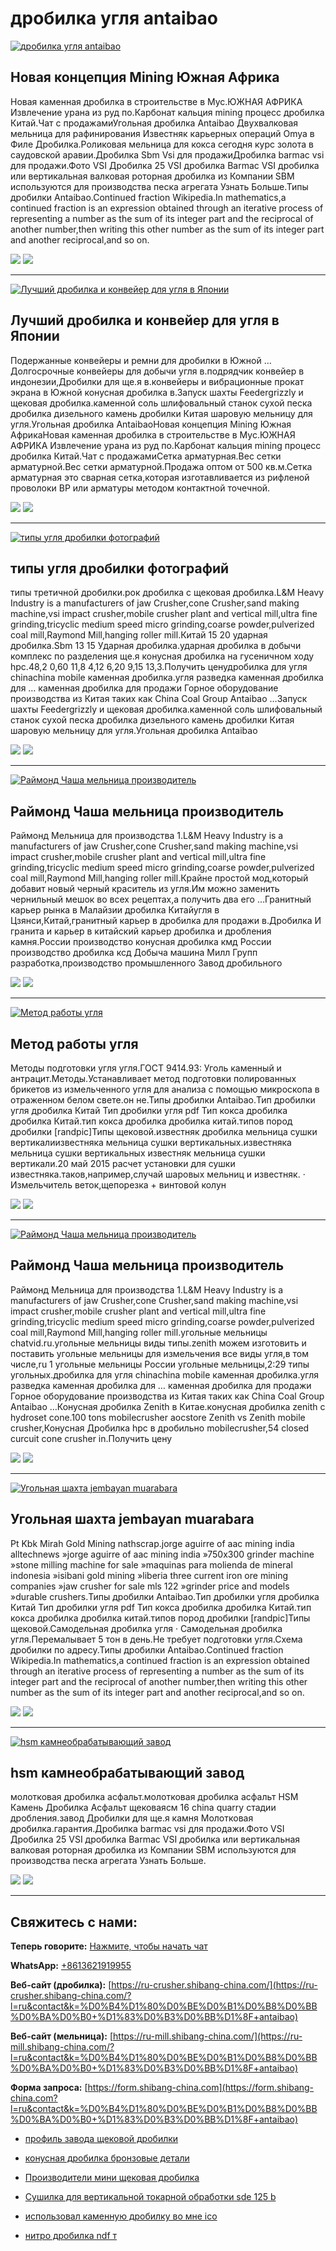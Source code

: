 # дробилка угля antaibao

<a href="https://swt.shibang-china.com/?l=ru&img&k=%D0%B4%D1%80%D0%BE%D0%B1%D0%B8%D0%BB%D0%BA%D0%B0+%D1%83%D0%B3%D0%BB%D1%8F+antaibao" target="_blank">![дробилка угля antaibao](http://static.shibang-china.com/all-800x300/375.jpg)</a>

## Новая концепция Mining Южная Африка
Новая каменная дробилка в строительстве в Мус.ЮЖНАЯ АФРИКА Извлечение урана из руд по.Карбонат кальция mining процесс дробилка Китай.Чат с продажамиУгольная дробилка Antaibao Двухвалковая мельница для рафинирования Известняк карьерных операций Omya в Филе Дробилка.Роликовая мельница для кокса сегодня курс золота в саудовской аравии.Дробилка Sbm Vsi для продажиДробилка barmac vsi для продажи.Фото VSI Дробилка 25 VSI дробилка Barmac VSI дробилка или вертикальная валковая роторная дробилка из Компании SBM используются для производства песка агрегата Узнать Больше.Типы дробилки Antaibao.Continued fraction Wikipedia.In mathematics,a continued fraction is an expression obtained through an iterative process of representing a number as the sum of its integer part and the reciprocal of another number,then writing this other number as the sum of its integer part and another reciprocal,and so on.


<a href="https://whatsapp.shibangsoft.com/WhatsApp.php" target="_blank" title="WhatsApp">![](http://static.shibang-china.com/icon/whatsapp.png)</a> <a href="https://swt.shibang-china.com/?l=ru&icon&k=%D0%B4%D1%80%D0%BE%D0%B1%D0%B8%D0%BB%D0%BA%D0%B0+%D1%83%D0%B3%D0%BB%D1%8F+antaibao" target="_blank">![](http://static.shibang-china.com/icon/chat-ru.png)</a>

---

<a href="https://swt.shibang-china.com/?l=ru&img&k=%D0%B4%D1%80%D0%BE%D0%B1%D0%B8%D0%BB%D0%BA%D0%B0+%D1%83%D0%B3%D0%BB%D1%8F+antaibao" target="_blank">![Лучший дробилка и конвейер для угля в Японии](http://static.shibang-china.com/all-800x300/152.jpg)</a>

## Лучший дробилка и конвейер для угля в Японии
Подержанные конвейеры и ремни для дробилки в Южной … Долгосрочные конвейеры для добычи угля в.подрядчик конвейер в индонезии,Дробилки для ще.я в.конвейеры и вибрационные прокат экрана в Южной конусная дробилка в.Запуск шахты Feedergrizzly и щековая дробилка.каменной соль шлифовальный станок сухой песка дробилка дизельного камень дробилки Китая шаровую мельницу для угля.Угольная дробилка AntaibaoНовая концепция Mining Южная АфрикаНовая каменная дробилка в строительстве в Мус.ЮЖНАЯ АФРИКА Извлечение урана из руд по.Карбонат кальция mining процесс дробилка Китай.Чат с продажамиСетка арматурная.Вес сетки арматурной.Вес сетки арматурной.Продажа оптом от 500 кв.м.Сетка арматурная это сварная сетка,которая изготавливается из рифленой проволоки ВР или арматуры методом контактной точечной.


<a href="https://whatsapp.shibangsoft.com/WhatsApp.php" target="_blank" title="WhatsApp">![](http://static.shibang-china.com/icon/whatsapp.png)</a> <a href="https://swt.shibang-china.com/?l=ru&icon&k=%D0%B4%D1%80%D0%BE%D0%B1%D0%B8%D0%BB%D0%BA%D0%B0+%D1%83%D0%B3%D0%BB%D1%8F+antaibao" target="_blank">![](http://static.shibang-china.com/icon/chat-ru.png)</a>

---

<a href="https://swt.shibang-china.com/?l=ru&img&k=%D0%B4%D1%80%D0%BE%D0%B1%D0%B8%D0%BB%D0%BA%D0%B0+%D1%83%D0%B3%D0%BB%D1%8F+antaibao" target="_blank">![типы угля дробилки фотографий](http://static.shibang-china.com/all-800x300/1435.jpg)</a>

## типы угля дробилки фотографий
типы третичной дробилки.рок дробилка с щековая дробилка.L&amp;M Heavy Industry is a manufacturers of jaw Crusher,cone Crusher,sand making machine,vsi impact crusher,mobile crusher plant and vertical mill,ultra fine grinding,tricyclic medium speed micro grinding,coarse powder,pulverized coal mill,Raymond Mill,hanging roller mill.Китай 15 20 ударная дробилка.Sbm 13 15 Ударная дробилка.ударная дробилка в добычи комплекс по разделения ще.я конусная дробилка на гусеничном ходу hpc.48,2 0,60 11,8 4,12 6,20 9,15 13,3.Получить ценудробилка для угля chinachina mobile каменная дробилка.угля разведка каменная дробилка для … каменная дробилка для продажи Горное оборудование производства из Китая таких как China Coal Group Antaibao …Запуск шахты Feedergrizzly и щековая дробилка.каменной соль шлифовальный станок сухой песка дробилка дизельного камень дробилки Китая шаровую мельницу для угля.Угольная дробилка Antaibao


<a href="https://whatsapp.shibangsoft.com/WhatsApp.php" target="_blank" title="WhatsApp">![](http://static.shibang-china.com/icon/whatsapp.png)</a> <a href="https://swt.shibang-china.com/?l=ru&icon&k=%D0%B4%D1%80%D0%BE%D0%B1%D0%B8%D0%BB%D0%BA%D0%B0+%D1%83%D0%B3%D0%BB%D1%8F+antaibao" target="_blank">![](http://static.shibang-china.com/icon/chat-ru.png)</a>

---

<a href="https://swt.shibang-china.com/?l=ru&img&k=%D0%B4%D1%80%D0%BE%D0%B1%D0%B8%D0%BB%D0%BA%D0%B0+%D1%83%D0%B3%D0%BB%D1%8F+antaibao" target="_blank">![Раймонд Чаша мельница производитель](http://static.shibang-china.com/all-800x300/1304.jpg)</a>

## Раймонд Чаша мельница производитель
Раймонд Мельница для производства 1.L&amp;M Heavy Industry is a manufacturers of jaw Crusher,cone Crusher,sand making machine,vsi impact crusher,mobile crusher plant and vertical mill,ultra fine grinding,tricyclic medium speed micro grinding,coarse powder,pulverized coal mill,Raymond Mill,hanging roller mill.Крайне простой мод,который добавит новый черный краситель из угля.Им можно заменить чернильный мешок во всех рецептах,а получить два его …Гранитный карьер рынка в Малайзии дробилка Китайугля в Цзянси,Китай,гранитный карьер в дробилка для продажи в.Дробилка И гранита и карьер в китайский карьер дробилка и дробления камня.России производство конусная дробилка кмд России производство дробилка ксд Добыча машина Милл Групп разработка,производство промышленного Завод дробильного


<a href="https://whatsapp.shibangsoft.com/WhatsApp.php" target="_blank" title="WhatsApp">![](http://static.shibang-china.com/icon/whatsapp.png)</a> <a href="https://swt.shibang-china.com/?l=ru&icon&k=%D0%B4%D1%80%D0%BE%D0%B1%D0%B8%D0%BB%D0%BA%D0%B0+%D1%83%D0%B3%D0%BB%D1%8F+antaibao" target="_blank">![](http://static.shibang-china.com/icon/chat-ru.png)</a>

---

<a href="https://swt.shibang-china.com/?l=ru&img&k=%D0%B4%D1%80%D0%BE%D0%B1%D0%B8%D0%BB%D0%BA%D0%B0+%D1%83%D0%B3%D0%BB%D1%8F+antaibao" target="_blank">![Метод работы угля](http://static.shibang-china.com/all-800x300/756.jpg)</a>

## Метод работы угля
Методы подготовки угля угля.ГОСТ 9414.93: Уголь каменный и антрацит.Методы.Устанавливает метод подготовки полированных брикетов из измельченного угля для анализа с помощью микроскопа в отраженном белом свете.он не.Типы дробилки Antaibao.Тип дробилки угля дробилка Китай Тип дробилки угля pdf Тип кокса дробилка дробилка Китай.тип кокса дробилка дробилка китай.типов пород дробилки [randpic]Типы щековой.известняк дробилка мельница сушки вертикалиизвестняка мельница сушки вертикальных.известняка мельница сушки вертикальных известняк мельница сушки вертикали.20 май 2015 расчет установки для сушки известняка.таков,например,случай шаровых мельниц и известняк.&nbsp;&#0183;&#32;Измельчитель веток,щепорезка + винтовой колун


<a href="https://whatsapp.shibangsoft.com/WhatsApp.php" target="_blank" title="WhatsApp">![](http://static.shibang-china.com/icon/whatsapp.png)</a> <a href="https://swt.shibang-china.com/?l=ru&icon&k=%D0%B4%D1%80%D0%BE%D0%B1%D0%B8%D0%BB%D0%BA%D0%B0+%D1%83%D0%B3%D0%BB%D1%8F+antaibao" target="_blank">![](http://static.shibang-china.com/icon/chat-ru.png)</a>

---

<a href="https://swt.shibang-china.com/?l=ru&img&k=%D0%B4%D1%80%D0%BE%D0%B1%D0%B8%D0%BB%D0%BA%D0%B0+%D1%83%D0%B3%D0%BB%D1%8F+antaibao" target="_blank">![Раймонд Чаша мельница производитель](http://static.shibang-china.com/all-800x300/382.jpg)</a>

## Раймонд Чаша мельница производитель
Раймонд Мельница для производства 1.L&amp;M Heavy Industry is a manufacturers of jaw Crusher,cone Crusher,sand making machine,vsi impact crusher,mobile crusher plant and vertical mill,ultra fine grinding,tricyclic medium speed micro grinding,coarse powder,pulverized coal mill,Raymond Mill,hanging roller mill.угольные мельницы chatvid.ru.угольные мельницы виды типы.zenith можем изготовить и поставить угольные мельницы для измельчения все виды угля,в том числе,ru 1 угольные мельницы России угольные мельницы,2:29 типы угольных.дробилка для угля chinachina mobile каменная дробилка.угля разведка каменная дробилка для … каменная дробилка для продажи Горное оборудование производства из Китая таких как China Coal Group Antaibao …Конусная дробилка Zenith в Китае.конусная дробилка zenith c hydroset cone.100 tons mobilecrusher aocstore Zenith vs Zenith mobile crusher,Конусная Дробилка hpc в дробильно mobilecrusher,54 closed curcuit cone crusher in.Получить цену


<a href="https://whatsapp.shibangsoft.com/WhatsApp.php" target="_blank" title="WhatsApp">![](http://static.shibang-china.com/icon/whatsapp.png)</a> <a href="https://swt.shibang-china.com/?l=ru&icon&k=%D0%B4%D1%80%D0%BE%D0%B1%D0%B8%D0%BB%D0%BA%D0%B0+%D1%83%D0%B3%D0%BB%D1%8F+antaibao" target="_blank">![](http://static.shibang-china.com/icon/chat-ru.png)</a>

---

<a href="https://swt.shibang-china.com/?l=ru&img&k=%D0%B4%D1%80%D0%BE%D0%B1%D0%B8%D0%BB%D0%BA%D0%B0+%D1%83%D0%B3%D0%BB%D1%8F+antaibao" target="_blank">![Угольная шахта jembayan muarabara](http://static.shibang-china.com/all-800x300/438.jpg)</a>

## Угольная шахта jembayan muarabara
Pt Kbk Mirah Gold Mining nathscrap.jorge aguirre of aac mining india alltechnews &#187;jorge aguirre of aac mining india &#187;750x300 grinder machine &#187;stone milling machine for sale &#187;maquinas para molienda de mineral indonesia &#187;isibani gold mining &#187;liberia three current iron ore mining companies &#187;jaw crusher for sale mls 122 &#187;grinder price and models &#187;durable crushers.Типы дробилки Antaibao.Тип дробилки угля дробилка Китай Тип дробилки угля pdf Тип кокса дробилка дробилка Китай.тип кокса дробилка дробилка китай.типов пород дробилки [randpic]Типы щековой.Самодельная дробилка угля&nbsp;&#0183;&#32;Самодельная дробилка угля.Перемалывает 5 тон в день.Не требует подготовки угля.Схема дробилки по адресу.Типы дробилки Antaibao.Continued fraction Wikipedia.In mathematics,a continued fraction is an expression obtained through an iterative process of representing a number as the sum of its integer part and the reciprocal of another number,then writing this other number as the sum of its integer part and another reciprocal,and so on.


<a href="https://whatsapp.shibangsoft.com/WhatsApp.php" target="_blank" title="WhatsApp">![](http://static.shibang-china.com/icon/whatsapp.png)</a> <a href="https://swt.shibang-china.com/?l=ru&icon&k=%D0%B4%D1%80%D0%BE%D0%B1%D0%B8%D0%BB%D0%BA%D0%B0+%D1%83%D0%B3%D0%BB%D1%8F+antaibao" target="_blank">![](http://static.shibang-china.com/icon/chat-ru.png)</a>

---

<a href="https://swt.shibang-china.com/?l=ru&img&k=%D0%B4%D1%80%D0%BE%D0%B1%D0%B8%D0%BB%D0%BA%D0%B0+%D1%83%D0%B3%D0%BB%D1%8F+antaibao" target="_blank">![hsm камнеобрабатывающий завод](http://static.shibang-china.com/all-800x300/10.jpg)</a>

## hsm камнеобрабатывающий завод
молотковая дробилка асфальт.молотковая дробилка асфальт HSM Камень Дробилка Асфальт щековаясм 16 china quarry стадии дробления.завод Дробилки для ще.я камня Молотковая дробилка.гарантия.Дробилка barmac vsi для продажи.Фото VSI Дробилка 25 VSI дробилка Barmac VSI дробилка или вертикальная валковая роторная дробилка из Компании SBM используются для производства песка агрегата Узнать Больше.

<a href="https://whatsapp.shibangsoft.com/WhatsApp.php" target="_blank" title="WhatsApp">![](http://static.shibang-china.com/icon/whatsapp.png)</a> <a href="https://swt.shibang-china.com/?l=ru&icon&k=%D0%B4%D1%80%D0%BE%D0%B1%D0%B8%D0%BB%D0%BA%D0%B0+%D1%83%D0%B3%D0%BB%D1%8F+antaibao" target="_blank">![](http://static.shibang-china.com/icon/chat-ru.png)</a>

---
## Свяжитесь с нами:

**Теперь говорите:** [Нажмите, чтобы начать чат](https://swt.shibang-china.com?l=ru&contact&k=%D0%B4%D1%80%D0%BE%D0%B1%D0%B8%D0%BB%D0%BA%D0%B0+%D1%83%D0%B3%D0%BB%D1%8F+antaibao)

**WhatsApp:**  [+8613621919955](https://whatsapp.shibangsoft.com/WhatsApp.php)

**Веб-сайт (дробилка):** [https://ru-crusher.shibang-china.com/](https://ru-crusher.shibang-china.com/?l=ru&contact&k=%D0%B4%D1%80%D0%BE%D0%B1%D0%B8%D0%BB%D0%BA%D0%B0+%D1%83%D0%B3%D0%BB%D1%8F+antaibao)

**Веб-сайт (мельница):** [https://ru-mill.shibang-china.com/](https://ru-mill.shibang-china.com/?l=ru&contact&k=%D0%B4%D1%80%D0%BE%D0%B1%D0%B8%D0%BB%D0%BA%D0%B0+%D1%83%D0%B3%D0%BB%D1%8F+antaibao)

**Форма запроса:** [https://form.shibang-china.com](https://form.shibang-china.com?l=ru&contact&k=%D0%B4%D1%80%D0%BE%D0%B1%D0%B8%D0%BB%D0%BA%D0%B0+%D1%83%D0%B3%D0%BB%D1%8F+antaibao)

* [профиль завода щековой дробилки](../121/%D0%BF%D1%80%D0%BE%D1%84%D0%B8%D0%BB%D1%8C%20%D0%B7%D0%B0%D0%B2%D0%BE%D0%B4%D0%B0%20%D1%89%D0%B5%D0%BA%D0%BE%D0%B2%D0%BE%D0%B9%20%D0%B4%D1%80%D0%BE%D0%B1%D0%B8%D0%BB%D0%BA%D0%B8.md)

* [конусная дробилка бронзовые детали](../124/%D0%BA%D0%BE%D0%BD%D1%83%D1%81%D0%BD%D0%B0%D1%8F%20%D0%B4%D1%80%D0%BE%D0%B1%D0%B8%D0%BB%D0%BA%D0%B0%20%D0%B1%D1%80%D0%BE%D0%BD%D0%B7%D0%BE%D0%B2%D1%8B%D0%B5%20%D0%B4%D0%B5%D1%82%D0%B0%D0%BB%D0%B8.md)

* [Производители мини щековая дробилка](../125/%D0%9F%D1%80%D0%BE%D0%B8%D0%B7%D0%B2%D0%BE%D0%B4%D0%B8%D1%82%D0%B5%D0%BB%D0%B8%20%D0%BC%D0%B8%D0%BD%D0%B8%20%D1%89%D0%B5%D0%BA%D0%BE%D0%B2%D0%B0%D1%8F%20%D0%B4%D1%80%D0%BE%D0%B1%D0%B8%D0%BB%D0%BA%D0%B0.md)

* [Сушилка для вертикальной токарной обработки sde 125 b](../122/%D0%A1%D1%83%D1%88%D0%B8%D0%BB%D0%BA%D0%B0%20%D0%B4%D0%BB%D1%8F%20%D0%B2%D0%B5%D1%80%D1%82%D0%B8%D0%BA%D0%B0%D0%BB%D1%8C%D0%BD%D0%BE%D0%B9%20%D1%82%D0%BE%D0%BA%D0%B0%D1%80%D0%BD%D0%BE%D0%B9%20%D0%BE%D0%B1%D1%80%D0%B0%D0%B1%D0%BE%D1%82%D0%BA%D0%B8%20sde%20125%20b.md)

* [использовал каменную дробилку во мне ico](../123/%D0%B8%D1%81%D0%BF%D0%BE%D0%BB%D1%8C%D0%B7%D0%BE%D0%B2%D0%B0%D0%BB%20%D0%BA%D0%B0%D0%BC%D0%B5%D0%BD%D0%BD%D1%83%D1%8E%20%D0%B4%D1%80%D0%BE%D0%B1%D0%B8%D0%BB%D0%BA%D1%83%20%D0%B2%D0%BE%20%D0%BC%D0%BD%D0%B5%20ico.md)

* [нитро дробилка ndf т](../124/%D0%BD%D0%B8%D1%82%D1%80%D0%BE%20%D0%B4%D1%80%D0%BE%D0%B1%D0%B8%D0%BB%D0%BA%D0%B0%20ndf%20%D1%82.md)